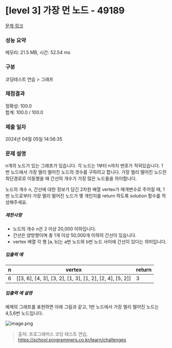 # [level 3] 가장 먼 노드 - 49189 

[문제 링크](https://school.programmers.co.kr/learn/courses/30/lessons/49189#qna) 

### 성능 요약

메모리: 21.5 MB, 시간: 52.54 ms

### 구분

코딩테스트 연습 > 그래프

### 채점결과

정확성: 100.0<br/>합계: 100.0 / 100.0

### 제출 일자

2024년 04월 05일 14:56:35

### 문제 설명

<p>n개의 노드가 있는 그래프가 있습니다. 각 노드는 1부터 n까지 번호가 적혀있습니다. 1번 노드에서 가장 멀리 떨어진 노드의 갯수를 구하려고 합니다. 가장 멀리 떨어진 노드란 최단경로로 이동했을 때 간선의 개수가 가장 많은 노드들을 의미합니다.</p>

<p>노드의 개수 n, 간선에 대한 정보가 담긴 2차원 배열 vertex가 매개변수로 주어질 때, 1번 노드로부터 가장 멀리 떨어진 노드가 몇 개인지를 return 하도록 solution 함수를 작성해주세요.</p>

<h5>제한사항</h5>

<ul>
<li>노드의 개수 n은 2 이상 20,000 이하입니다.</li>
<li>간선은 양방향이며 총 1개 이상 50,000개 이하의 간선이 있습니다.</li>
<li>vertex 배열 각 행 [a, b]는 a번 노드와 b번 노드 사이에 간선이 있다는 의미입니다.</li>
</ul>

<h5>입출력 예</h5>
<table class="table">
        <thead><tr>
<th>n</th>
<th>vertex</th>
<th>return</th>
</tr>
</thead>
        <tbody><tr>
<td>6</td>
<td>[[3, 6], [4, 3], [3, 2], [1, 3], [1, 2], [2, 4], [5, 2]]</td>
<td>3</td>
</tr>
</tbody>
      </table>
<h5>입출력 예 설명</h5>

<p>예제의 그래프를 표현하면 아래 그림과 같고, 1번 노드에서 가장 멀리 떨어진 노드는 4,5,6번 노드입니다.</p>

<p><img src="https://grepp-programmers.s3.amazonaws.com/files/ybm/fadbae38bb/dec85ab5-0273-47b3-ba73-fc0b5f6be28a.png" title="" alt="image.png"></p>


> 출처: 프로그래머스 코딩 테스트 연습, https://school.programmers.co.kr/learn/challenges